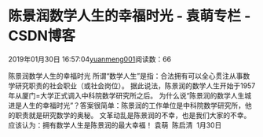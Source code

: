 
# 陈景润数学人生的幸福时光 - 袁萌专栏 - CSDN博客

2019年01月30日 16:57:04[yuanmeng001](https://me.csdn.net/yuanmeng001)阅读数：66


陈景润数学人生的幸福时光
所谓“数学人生”是指：合法拥有可以全心贯注从事数学研究职责的社会职业（或社会岗位）。
据此说法，陈景润的数学人生开始于1957年从厦门=大学正式调入中科院数学研究所之后。
为什么说“陈景润的数学人生城进是人生的幸福时光”？答案很简单：陈景润的工作单位是中科院数学研究所，他的职责就是研究数学的奥秘。
文革动乱是陈景润的不幸，也是我们大家的不幸。应该认为：拥有数学人生是陈景润的最大幸福！
袁萌  陈启清  1月30日


